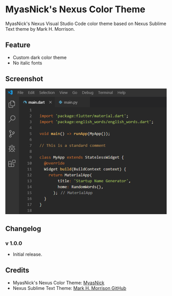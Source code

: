 # MyasNick's Nexus Color Theme

MyasNick's Nexus Visual Studio Code color theme based on Nexus Sublime Text theme by Mark H. Morrison.

## Feature
- Custom dark color theme
- No italic fonts

## Screenshot
![Screenshot](https://github.com/MyasNick/nexus-vscode-color-theme/raw/master/screenshot.png)

## Changelog

### v 1.0.0
- Initial release.

## Credits
- MyasNick's Nexus Color Theme: [MyasNick](https://github.com/MyasNick/nexus-vscode-color-theme/)
- Nexus Sublime Text Theme: [Mark H. Morrison GitHub](https://github.com/MarkHMorrison/nexus-theme/)
